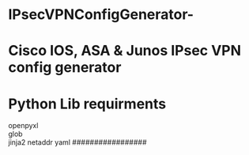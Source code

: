 # IPsecVPNConfigGenerator-
Cisco IOS, ASA & Junos IPsec VPN config generator 
==========================
Python Lib requirments 
==========================
 
openpyxl  
glob  
jinja2
netaddr
yaml
#################
